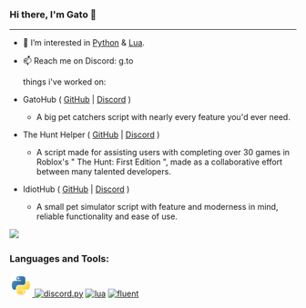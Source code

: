 ### Hi there, I'm Gato 👋
 ---
- 👀 I’m interested in [Python](https://www.python.org/) & [Lua](https://www.lua.org/).
- 📫 Reach me on Discord: g.to

  things i've worked on:
- GatoHub ( <a href="https://github.com/Catto-YFCN/GatoHub" target="_blank">GitHub</a> | <a href="https://discord.gg/xMgHbPgaGb" target="_blank">Discord</a> )
  - A big pet catchers script with nearly every feature you'd ever need.

- The Hunt Helper ( <a href="https://github.com/Catto-YFCN/GatoHub/blob/main/TheHunt" target="_blank">GitHub</a> | <a href="https://discord.gg/gatohub" target="_blank">Discord</a> )
  - A script made for assisting users with completing over 30 games in Roblox's " The Hunt: First Edition ", made as a collaborative effort between many talented developers.
- IdiotHub ( <a href="https://github.com/IdiotHub/Scripts" target="_blank">GitHub</a> | <a href="https://discord.gg/WNX8qDmEVn" target="_blank">Discord</a> )
  - A small pet simulator script with feature and moderness in mind, reliable functionality and ease of use.

<img src="https://discord.c99.nl/widget/theme-1/1042579472202866688.png"/>

<h3 align="left">Languages and Tools:</h3>
<p align="left"> 
     <a href="https://www.python.org/" target="_blank"><img src="https://raw.githubusercontent.com/devicons/devicon/master/icons/python/python-original.svg" alt="python" width="40" height="40"/> </a>
    <a href="https://discordpy.readthedocs.io/" target="_blank"><img src="https://i.imgur.com/EO5URlw.png" alt="discord.py" width="40" height="40"></a>
    <a href="https://www.lua.org/" target="_blank"><img src="https://i.imgur.com/Bs6DAjj.png" alt="lua" width="40" height="40"></a>
    <a href="https://github.com/dawid-scripts/Fluent" target="_blank"><img src="https://github.com/dawid-scripts/Fluent/blob/master/Assets/logodark.png?raw=true" alt="fluent" width="80" height="40"></a>
</p>
